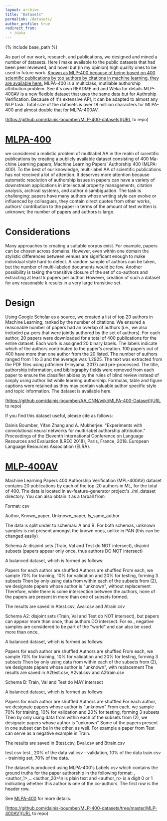 ```yaml
---
layout: archive
title: "Datasets"
permalink: /datasets/
author_profile: true
redirect_from:
  - /data
---
```


{% include base_path %}

As part of our work, research, and publications, we designed and mined a number of datasets. Here I make available to the public datasets that had been peer reviewed, and novel but (in my opinion) high quality ones to be used in future work.
[Known as MLP-400 because of being based on 400 scientific publications by top authors by citations in machine learning, they are available here.](https://github.com/dainis-boumber/MLP-400-datasets)
MLPA-400 is a multiclass, mutilable authorship attribution problem. See it's own README.md and Weka for details
MLP-400AV is a new flexible dataset that uses the same data but for Authrship Verification. Because of it's extensive API, it can be adapted to almost any NLP task.
Total size of the datasets is over 18 milllion characters for MLPA-400 and almost double that for MLPA-400AV.

[https://github.com/dainis-boumber/MLP-400-datasets](URL to repo)

[MLPA-400](https://github.com/dainis-boumber/AA_CNN/wiki/MLPA-400-Dataset)
======

we considered a realistic problem of multilabel AA in the realm of scientific publications by creating a publicly available dataset consisting of 400 Ma-
chine Learning papers, Machine Learning Papers’ Authorship 400 (MLPA-400). To the best of our knowledge, multi-label AA of scientific publications has not received
a lot of attention. It deserves more attention because automatic resolution of authorship issues in papers can have a variety of downstream applications in intellectual property 
managements, citation analysis, archival systems, and author disambiguation. The task is challenging: papers have many authors whose writing style can evolve or influenced 
by colleagues, they contain direct quotes from other works, authors’ contribution to the paper in terms of the amount of text written is unknown; the number of papers and authors is large.

Considerations
======

Many approaches to creating a suitable corpus exist. For example, papers can be chosen across domains. However, even within one domain the stylistic differences between
venues are significant enough to make individual style hard to detect. A random sample of authors can be taken, but the number of multi-labeled documents would be few. Another possibility 
is taking the transitive closure of the set of co-authors and extracting at least k papers per author. However, creation of such a dataset for any reasonable k results in a very large transitive set.

Design
======

Using Google Scholar as a source, we created a list of top 20 authors in Machine Learning, ranked by the number of citations. We ensured a reasonable number of papers had an overlap of authors 
(i.e., we also included pa-pers that were jointly authored by the set of authors). For each author, 20 papers were downloaded for a total of 400
publications for the entire dataset. Each work is assigned 20 binary labels. The labels indicate which of the authors contributed to the paper’s creation. 100 papers out of 400 have more than one author from the 20 listed.
The number of authors ranged from 1 to 3 and the average was 1.2925. The text was extracted from the PDF files using pdfminer (Hinyama, 2017) and pre-processed. The title, authorship information, and bibliography fields were removed from each paper to ensure the classifier abides by
the rules of blind review instead of simply using author list while learning authorship. Formulas, table and figure captions were retained as they may contain valuable author specific style and topic information. 
The dataset is available here:

[https://github.com/dainis-boumber/AA_CNN/wiki/MLPA-400-Dataset](URL to repo)

If you find this dataset useful, please cite as follows: 

Dainis Boumber, Yifan Zhang and A. Mukherjee. "Experiments with convolutional neural networks for multi-label authorship attribution." Proceedings of the Eleventh International Conference on Language Resources and Evaluation (LREC 2018), Paris, France, 2018. European Language Resources Association (ELRA).

[MLP-400AV](https://github.com/dainis-boumber/MLP-400-datasets/tree/master/MLP-400AV)
======

Machine Learning Papers 400 Authorship Verification (MPL-400AV) dataset contains 20 publications by each of the top-20 authors in ML, for the total of 400.
The data is located in av-feature-generator project's ./ml_dataset directory. You can also obtain it as a tarball from

Format: csv

Author, Known_paper, Unknown_paper, Is_same_author

The data is split under to schemas: A and B. For both schemas, unknown samples is not present amongst the known ones, unlike in PAN (this can be changed easily)

Schema A: disjoint sets (Train, Val and Test do NOT intersect), disjoint subsets (papers appear only once, thus authors DO NOT intersect)

A balanced dataset, which is formed as follows:

Papers for each author are shuffled
Authors are shuffled
From each, we sample 70% for training, 10% for validation and 20% for testing, forming 3 subsets
Then by only using data from within each of the subsets from (2), we designate papers whose author is "unknown", without replacement
Therefore, while there is some intersection between the authors, none of the papers are present in more than one of subsets formed.

The results are saved in Atest.csv, Aval.csv and Atrain.csv

Schema A2: disjoint sets (Train, Val and Test do NOT intersect), but papers can appear more than once, thus authors DO intersect. For ex., negative samples are considered to be part of the "world" and can also be used more than once.

A balanced dataset, which is formed as follows:

Papers for each author are shuffled
Authors are shuffled
From each, we sample 70% for training, 10% for validation and 20% for testing, forming 3 subsets
Then by only using data from within each of the subsets from (2), we designate papers whose author is "unknown", with replacement
The results are saved in A2test.csv, A2val.csv and A2train.csv

Schema B: Train, Val and Test do MAY intersect

A balanced dataset, which is formed as follows:

Papers for each author are shuffled
Authors are shuffled
For each author, we designate papers whose author is "unknown"
From each, we sample 70% for training, 10% for validation and 20% for testing, forming 3 subsets
Then by only using data from within each of the subsets from (2), we designate papers whose author is "unknown"
Some of the papers present in one subset can be in the other, as well. For example a paper from Test can serve as a negative example in Train.

The results are saved in Btest.csv, Bval.csv and Btrain.csv

test.csv test , 20% of the data val.csv - validation, 10% of the data train.csv - traininig set, 70% of the data.

The dataset is produced using MLPA-400's Labels.csv which contains the ground truths for the paper authorship in the following format: ,<author_1>,...<author_20>\n is plain text and <author_n> is a digit 0 or 1 indicating whether this author is one of the co-authors. The first row is the header row.

See [MLPA-400](https://github.com/dainis-boumber/AA_CNN/wiki/MLPA-400-Dataset) for more details.

[https://github.com/dainis-boumber/MLP-400-datasets/tree/master/MLP-400AV](URL to repo)
